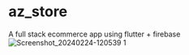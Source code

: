 # az_store

A full stack ecommerce app using flutter + firebase
![Screenshot_20240224-120539 1](https://github.com/ZakiMouzaoui/az_store/assets/61886075/c8617077-3789-4f2f-9315-dcacbc831966)
